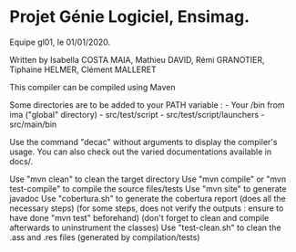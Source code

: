 # Projet Génie Logiciel, Ensimag. 
Equipe gl01, le 01/01/2020.

Written by Isabella COSTA MAIA, Mathieu DAVID, Rémi GRANOTIER, Tiphaine HELMER, Clément MALLERET

This compiler can be compiled using Maven

Some directories are to be added to your PATH variable :
	- Your /bin from ima ("global" directory)
	- src/test/script
	- src/test/script/launchers
	- src/main/bin

Use the command "decac" without arguments to display the compiler's usage.
You can also check out the varied documentations available in docs/.

Use "mvn clean" to clean the target directory
Use "mvn compile" or "mvn test-compile" to compile the source files/tests
Use "mvn site" to generate javadoc
Use "cobertura.sh" to generate the cobertura report (does all the necessary steps)
    (for some steps, does not verify the outputs : ensure to have done "mvn test" beforehand)
    (don't forget to clean and compile afterwards to uninstrument the classes)
Use "test-clean.sh" to clean the .ass and .res files (generated by compilation/tests)


